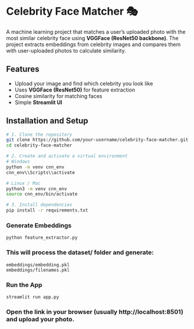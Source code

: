 # Celebrity Face Matcher 🎭  
A machine learning project that matches a user’s uploaded photo with the most similar celebrity face using **VGGFace (ResNet50 backbone)**. The project extracts embeddings from celebrity images and compares them with user-uploaded photos to calculate similarity.  

## Features  
- Upload your image and find which celebrity you look like  
- Uses **VGGFace (ResNet50)** for feature extraction  
- Cosine similarity for matching faces  
- Simple **Streamlit UI**  


## Installation and Setup  
```bash
# 1. Clone the repository
git clone https://github.com/your-username/celebrity-face-matcher.git
cd celebrity-face-matcher

# 2. Create and activate a virtual environment
# Windows
python -m venv cnn_env
cnn_env\\Scripts\\activate

# Linux / Mac
python3 -m venv cnn_env
source cnn_env/bin/activate

# 3. Install dependencies
pip install -r requirements.txt
```
### Generate Embeddings
```
python feature_extractor.py
```

### This will process the dataset/ folder and generate:
```
embeddings/embedding.pkl  
embeddings/filenames.pkl  
```
### Run the App
```
streamlit run app.py

```
### Open the link in your browser (usually http://localhost:8501) and upload your photo.

